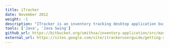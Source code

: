 ```yaml
---
title: iTracker
date: November 2012
weight: -1
description: "ITracker is an inventory tracking desktop application built to automate existing paper processed being used to track inventory in the Carleton College’s Mailing Services department. The application was built using Java and the user interface was built using with Java Swing."
tools: ['Java', 'Java Swing']
github_url: https://bitbucket.org/smithsa/inventory-application/src/master/
external_url: https://sites.google.com/site/itrackeruserguide/getting-started
---
```

